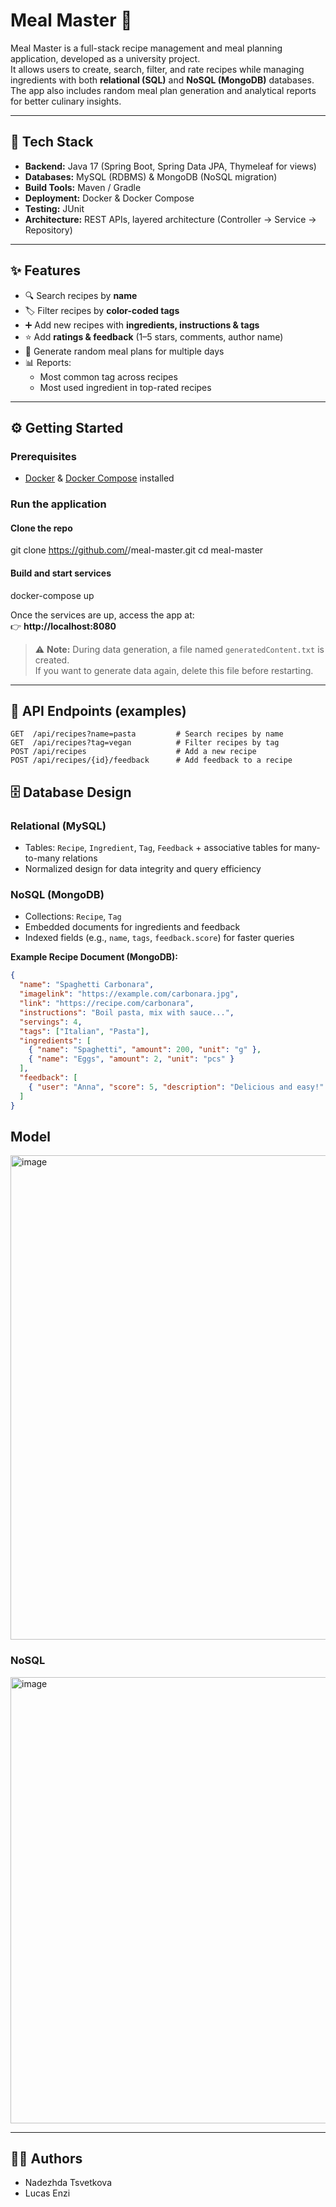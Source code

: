 # Meal Master 🍲

Meal Master is a full-stack recipe management and meal planning application, developed as a university project.  
It allows users to create, search, filter, and rate recipes while managing ingredients with both **relational (SQL)** and **NoSQL (MongoDB)** databases.  
The app also includes random meal plan generation and analytical reports for better culinary insights.

---

## 🚀 Tech Stack
- **Backend:** Java 17 (Spring Boot, Spring Data JPA, Thymeleaf for views)  
- **Databases:** MySQL (RDBMS) & MongoDB (NoSQL migration)  
- **Build Tools:** Maven / Gradle  
- **Deployment:** Docker & Docker Compose  
- **Testing:** JUnit  
- **Architecture:** REST APIs, layered architecture (Controller → Service → Repository)

---

## ✨ Features
- 🔍 Search recipes by **name**  
- 🏷️ Filter recipes by **color-coded tags**  
- ➕ Add new recipes with **ingredients, instructions & tags**  
- ⭐ Add **ratings & feedback** (1–5 stars, comments, author name)  
- 🎲 Generate random meal plans for multiple days  
- 📊 Reports:
  - Most common tag across recipes  
  - Most used ingredient in top-rated recipes  

---

## ⚙️ Getting Started

### Prerequisites
- [Docker](https://www.docker.com/) & [Docker Compose](https://docs.docker.com/compose/) installed

### Run the application
#### Clone the repo
git clone https://github.com/<your-username>/meal-master.git
cd meal-master

#### Build and start services
docker-compose up

Once the services are up, access the app at:  
👉 **http://localhost:8080**

> ⚠️ **Note:** During data generation, a file named `generatedContent.txt` is created.  
> If you want to generate data again, delete this file before restarting.

---

## 📡 API Endpoints (examples)

```http
GET  /api/recipes?name=pasta         # Search recipes by name
GET  /api/recipes?tag=vegan          # Filter recipes by tag
POST /api/recipes                    # Add a new recipe
POST /api/recipes/{id}/feedback      # Add feedback to a recipe
```

## 🗄️ Database Design

### Relational (MySQL)
- Tables: `Recipe`, `Ingredient`, `Tag`, `Feedback` + associative tables for many-to-many relations  
- Normalized design for data integrity and query efficiency  

### NoSQL (MongoDB)
- Collections: `Recipe`, `Tag`  
- Embedded documents for ingredients and feedback  
- Indexed fields (e.g., `name`, `tags`, `feedback.score`) for faster queries  

**Example Recipe Document (MongoDB):**
```json
{
  "name": "Spaghetti Carbonara",
  "imagelink": "https://example.com/carbonara.jpg",
  "link": "https://recipe.com/carbonara",
  "instructions": "Boil pasta, mix with sauce...",
  "servings": 4,
  "tags": ["Italian", "Pasta"],
  "ingredients": [
    { "name": "Spaghetti", "amount": 200, "unit": "g" },
    { "name": "Eggs", "amount": 2, "unit": "pcs" }
  ],
  "feedback": [
    { "user": "Anna", "score": 5, "description": "Delicious and easy!" }
  ]
}
```

## Model
<img width="1001" height="775" alt="image" src="https://github.com/user-attachments/assets/bc5855ee-d242-48bb-8526-f1ad6396e07c" />

### NoSQL
<img width="966" height="714" alt="image" src="https://github.com/user-attachments/assets/308274e7-ae0c-4e55-ac3e-269f16fb276a" />

---

## 👩‍💻 Authors
- Nadezhda Tsvetkova
- Lucas Enzi
